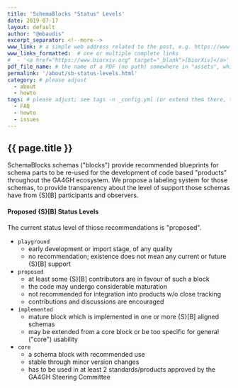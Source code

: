 ```yaml
---
title: 'SchemaBlocks "Status" Levels'
date: 2019-07-17
layout: default
author: "@mbaudis"
excerpt_separator: <!--more-->
www_link: # a simple web address related to the post, e.g. https://www.ga4gh.org
www_links_formatted:  # one or multiple complete links
#  - '<a href="https://www.biorxiv.org" target="_blank">[biorXiv]</a>'
pdf_file_name: # the name of a PDF (no path) somewhere in "assets", which will be auto-linked
permalink: '/about/sb-status-levels.html'
category: # please adjust
  - about
  - howto
tags: # please adjust; see tags -n _config.yml (or extend them there, too)
  - FAQ
  - howto
  - issues
---
```


## {{ page.title }}

SchemaBlocks schemas ("blocks") provide recommended blueprints for schema parts
to be re-used for the development of code based "products" throughout the GA4GH
ecosystem. We propose a labeling system for those schemas, to provide
transparency about the level of support those schemas have from {S}[B]
participants and observers.

<!--more-->

#### Proposed {S}[B] Status Levels

The current status level of thiose recommendations is "proposed".

* `playground`
	- early development or import stage, of any quality
	- no recommendation; existence does not mean any current or future
	{S}[B] support
* `proposed`
	- at least some {S}[B] contributors are in favour of such a block
	- the code may undergo considerable maturation
	- not recommended for integration into products w/o close tracking
	- contributions and discussions are encouraged
* `implemented`
	- mature block which is implemented in one or more {S}[B] aligned
	schemas
	- may be extended from a core block or be too specific for general
	("core") usability
* `core`
	- a schema block with recommended use
	- stable through minor version changes
	- has to be used in at least 2 standards/products approved by the GA4GH Steering Committee 
